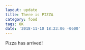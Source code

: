 ```yaml
---
layout: update
title: There is PIZZA
category: food
tags: OK
date: '2018-11-10 18:23:06 -0600'
---
```


Pizza has arrived!

